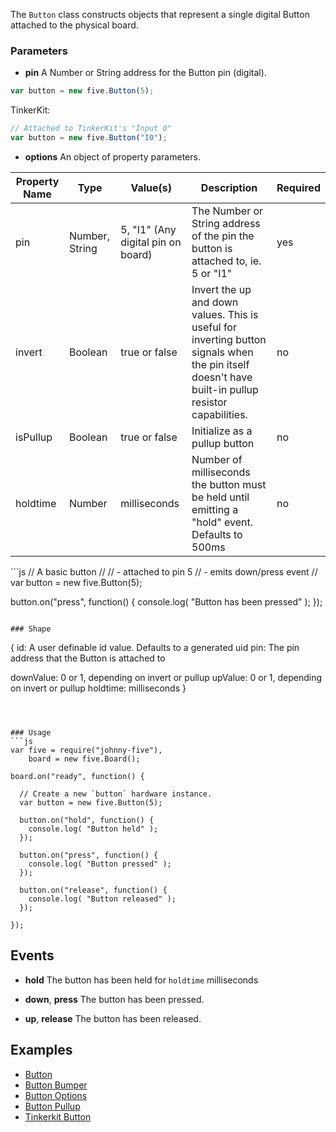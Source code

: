 The `Button` class constructs objects that represent a single digital Button attached to the physical board. 


### Parameters

- **pin** A Number or String address for the Button pin (digital).
```js
var button = new five.Button(5);
```
TinkerKit: 
```js
// Attached to TinkerKit's "Input 0"
var button = new five.Button("I0");
```


- **options** An object of property parameters.
<table>
  <thead>
    <tr>
      <th>Property Name</th>
      <th>Type</th>
      <th>Value(s)</th>
      <th>Description</th>
      <th>Required</th>
    </tr>
  </thead>
  <tbody>
    <tr>
      <td>pin</td>
      <td>Number, String</td>
      <td>5, "I1" (Any digital pin on board)</td>
      <td>The Number or String address of the pin the button is attached to, ie. 5 or "I1"</td>
      <td>yes</td>
    </tr>
    <tr>
      <td>invert</td>
      <td>Boolean</td>
      <td>true or false</td>
      <td>Invert the up and down values. This is useful for inverting button signals when the pin itself doesn't have built-in pullup resistor capabilities.</td>
      <td>no</td>
    </tr>
    <tr>
      <td>isPullup</td>
      <td>Boolean</td>
      <td>true or false</td>
      <td>Initialize as a pullup button</td>
      <td>no</td>
    </tr>
    <tr>
      <td>holdtime</td>
      <td>Number</td>
      <td>milliseconds</td>
      <td>Number of milliseconds the button must be held until emitting a "hold" event. Defaults to 500ms</td>
      <td>no</td>
    </tr>    
  </tbody>
</table>
```js
// A basic button
// 
//   - attached to pin 5
//   - emits down/press event
//
var button = new five.Button(5);

button.on("press", function() {
  console.log( "Button has been pressed" );
});
```

### Shape

```
{ 
  id: A user definable id value. Defaults to a generated uid
  pin: The pin address that the Button is attached to
  
  downValue: 0 or 1, depending on invert or pullup
  upValue: 0 or 1, depending on invert or pullup
  holdtime: milliseconds
}
```



### Usage
```js
var five = require("johnny-five"), 
    board = new five.Board();

board.on("ready", function() {

  // Create a new `button` hardware instance.
  var button = new five.Button(5);

  button.on("hold", function() {
    console.log( "Button held" );
  });

  button.on("press", function() {
    console.log( "Button pressed" );
  });

  button.on("release", function() {
    console.log( "Button released" );
  });

});
```


## Events

- **hold** The button has been held for `holdtime` milliseconds

- **down**, **press** The button has been pressed.

- **up**, **release** The button has been released.


## Examples

- [Button](https://github.com/rwldrn/johnny-five/blob/master/docs/button.md)
- [Button Bumper](https://github.com/rwldrn/johnny-five/blob/master/docs/button-bumper.md)
- [Button Options](https://github.com/rwldrn/johnny-five/blob/master/docs/button-options.md)
- [Button Pullup](https://github.com/rwldrn/johnny-five/blob/master/docs/button-pullup.md)
- [Tinkerkit Button](https://github.com/rwldrn/johnny-five/blob/master/docs/tinkerkit-button.md)